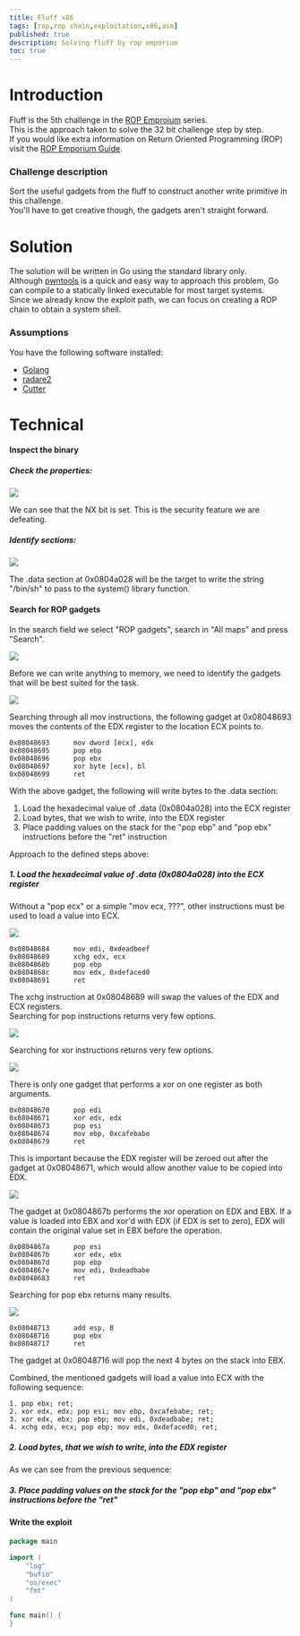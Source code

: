 ```yaml
---
title: Fluff x86
tags: [rop,rop chain,exploitation,x86,asm]
published: true
description: Solving fluff by rop emporium
toc: true
---
```


# Introduction
Fluff is the 5th challenge in the <a href="https://ropemporium.com/">ROP Emproium</a> series.  
This is the approach taken to solve the 32 bit challenge step by step.  
If you would like extra information on Return Oriented Programming (ROP) visit the <a href="https://ropemporium.com/guide.html">ROP Emporium Guide</a>.  

### Challenge description
Sort the useful gadgets from the fluff to construct another write primitive in this challenge.  
You'll have to get creative though, the gadgets aren't straight forward.

# Solution 
The solution will be written in Go using the standard library only.  
Although <a href="https://github.com/Gallopsled/pwntools#readme">pwntools</a> is a quick and easy way to approach this problem, Go can compile
to a statically linked executable for most target systems.  
Since we already know the exploit path, we can focus on creating a ROP chain to obtain a system shell.  

### Assumptions
You have the following software installed:
- <a href="https://golang.org/">Golang</a>
- <a href="https://www.radare.org/">radare2</a>
- <a href="https://cutter.re/">Cutter</a>

# Technical

#### Inspect the binary
##### Check the properties:
<a href="/assets/img/2020-02-14-Fluff-x86/binary-info.png"><img src="/assets/img/2020-02-14-Fluff-x86/binary-info.png"></a>  

We can see that the NX bit is set. This is the security feature we are defeating.
##### Identify sections:
<a href="/assets/img/2020-02-14-Fluff-x86/sections.png"><img src="/assets/img/2020-02-14-Fluff-x86/sections.png"></a>  

The .data section at 0x0804a028 will be the target to write the string "/bin/sh" to pass to the system() library function.
#### Search for ROP gadgets
In the search field we select "ROP gadgets", search in "All maps" and press "Search".

<a href="/assets/img/2020-02-14-Fluff-x86/rop-search.png"><img src="/assets/img/2020-02-14-Fluff-x86/rop-search.png"></a>  

Before we can write anything to memory, we need to identify the gadgets that will be best suited for the task.

<a href="/assets/img/2020-02-14-Fluff-x86/mov-edx-to-ecx-ptr.png"><img src="/assets/img/2020-02-14-Fluff-x86/mov-edx-to-ecx-ptr.png"></a>  

Searching through all mov instructions, the following gadget at 0x08048693 moves the contents of the EDX register to the location ECX points to.
```x86asm
0x08048693      mov dword [ecx], edx
0x08048695      pop ebp
0x08048696      pop ebx
0x08048697      xor byte [ecx], bl
0x08048699      ret
```
With the above gadget, the following will write bytes to the .data section:
1. Load the hexadecimal value of .data (0x0804a028) into the ECX register
2. Load bytes, that we wish to write, into the EDX register
3. Place padding values on the stack for the "pop ebp" and "pop ebx" instructions before the "ret" instruction

Approach to the defined steps above:
##### 1. Load the hexadecimal value of .data (0x0804a028) into the ECX register
Without a "pop ecx" or a simple "mov ecx, ???", other instructions must be used to load a value into ECX.

<a href="/assets/img/2020-02-14-Fluff-x86/xchg-edx-ecx.png"><img src="/assets/img/2020-02-14-Fluff-x86/xchg-edx-ecx.png"></a>
```x86asm
0x08048684      mov edi, 0xdeadbeef
0x08048689      xchg edx, ecx
0x0804868b      pop ebp
0x0804868c      mov edx, 0xdefaced0
0x08048691      ret
```
The xchg instruction at 0x08048689 will swap the values of the EDX and ECX registers.  
Searching for pop instructions returns very few options.

<a href="/assets/img/2020-02-14-Fluff-x86/search-pop.png"><img src="/assets/img/2020-02-14-Fluff-x86/search-pop.png"></a>

Searching for xor instructions returns very few options.

<a href="/assets/img/2020-02-14-Fluff-x86/search-xor.png"><img src="/assets/img/2020-02-14-Fluff-x86/search-xor.png"></a>

There is only one gadget that performs a xor on one register as both arguments.  
```x86asm
0x08048670      pop edi
0x08048671      xor edx, edx
0x08048673      pop esi
0x08048674      mov ebp, 0xcafebabe
0x08048679      ret
```
This is important because the EDX register will be zeroed out after the gadget at 0x08048671, which would allow another value to be copied into EDX.

<a href="/assets/img/2020-02-14-Fluff-x86/xor-edx-ebx.png"><img src="/assets/img/2020-02-14-Fluff-x86/xor-edx-ebx.png"></a>

The gadget at 0x0804867b performs the xor operation on EDX and EBX.
If a value is loaded into EBX and xor'd with EDX (if EDX is set to zero), EDX will contain the original value set in EBX before the operation.  
```x86asm
0x0804867a      pop esi
0x0804867b      xor edx, ebx
0x0804867d      pop ebp
0x0804867e      mov edi, 0xdeadbabe
0x08048683      ret
```
Searching for pop ebx returns many results.

<a href="/assets/img/2020-02-14-Fluff-x86/pop-ebx.png"><img src="/assets/img/2020-02-14-Fluff-x86/pop-ebx.png"></a>
```x86asm
0x08048713      add esp, 8
0x08048716      pop ebx
0x08048717      ret
```
The gadget at 0x08048716 will pop the next 4 bytes on the stack into EBX.

Combined, the mentioned gadgets will load a value into ECX with the following sequence:  
```x86asm
1. pop ebx; ret;  
2. xor edx, edx; pop esi; mov ebp, 0xcafebabe; ret;  
3. xor edx, ebx; pop ebp; mov edi, 0xdeadbabe; ret;  
4. xchg edx, ecx; pop ebp; mov edx, 0xdefaced0; ret;  
```

##### 2. Load bytes, that we wish to write, into the EDX register
As we can see from the previous sequence:

##### 3. Place padding values on the stack for the "pop ebp" and "pop ebx" instructions before the "ret"

#### Write the exploit
```go
package main

import (
    "log"
    "bufio"
    "os/exec"
    "fmt"
)

func main() {
}
```
